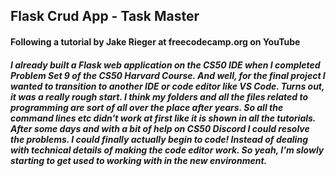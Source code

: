 ## Flask Crud App - Task Master
#### Following a tutorial by Jake Rieger at freecodecamp.org on YouTube
##### I already built a Flask web application on the CS50 IDE when I completed Problem Set 9 of the CS50 Harvard Course. And well, for the final project I wanted to transition to another IDE or code editor like VS Code. Turns out, it was a really rough start. I think my folders and all the files related to programming are sort of all over the place after years. So all the command lines etc didn't work at first like it is shown in all the tutorials. After some days and with a bit of help on CS50 Discord I could resolve the problems. I could finally actually begin to code! Instead of dealing with technical details of making the code editor work. So yeah, I'm slowly starting to get used to working with in the new environment.
